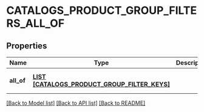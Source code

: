 # CATALOGS_PRODUCT_GROUP_FILTERS_ALL_OF

## Properties
Name | Type | Description | Notes
------------ | ------------- | ------------- | -------------
**all_of** | [**LIST [CATALOGS_PRODUCT_GROUP_FILTER_KEYS]**](CatalogsProductGroupFilterKeys.md) |  | [optional] [default to null]

[[Back to Model list]](../README.md#documentation-for-models) [[Back to API list]](../README.md#documentation-for-api-endpoints) [[Back to README]](../README.md)


